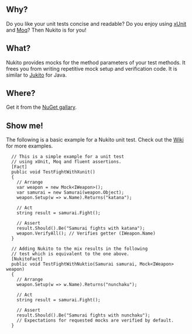 ## Why?
Do you like your unit tests concise and readable?
Do you enjoy using [xUnit][xunit] and [Moq][moq]?
Then Nukito is for you!

## What?
Nukito provides mocks for the method parameters of your test methods.
It frees you from writing repetitive mock setup and verification code.
It is similar to [Jukito][jukito] for Java.

## Where?
Get it from the [NuGet gallary][nuget].

## Show me!
The following is a basic example for a Nukito unit test. Check out the [Wiki][wiki] for more examples.

      // This is a simple example for a unit test 
      // using xUnit, Moq and fluent assertions.
      [Fact]
      public void TestFightWithXunit()
      {
        // Arrange
        var weapon = new Mock<IWeapon>();
        var samurai = new Samurai(weapon.Object);
        weapon.Setup(w => w.Name).Returns("katana");

        // Act
        string result = samurai.Fight();

        // Assert
        result.Should().Be("Samurai fights with katana");
        weapon.VerifyAll(); // Verifies getter (IWeapon.Name)
      }

      // Adding Nukito to the mix results in the following
      // test which is equivalent to the one above.
      [NukitoFact]
      public void TestFightWithNuktio(Samurai samurai, Mock<IWeapon> weapon)
      {
        // Arrange
        weapon.Setup(w => w.Name).Returns("nunchaku");

        // Act
        string result = samurai.Fight();

        // Assert
        result.Should().Be("Samurai fights with nunchaku");
        // Expectations for requested mocks are verified by default.
      }


[xunit]: http://xunit.codeplex.com
[moq]: http://code.google.com/p/moq/wiki/QuickStart
[jukito]: http://code.google.com/p/jukito
[nuget]: http://nuget.org/List/Packages/Nukito
[wiki]: http://github.com/yln/Nukito/wiki
